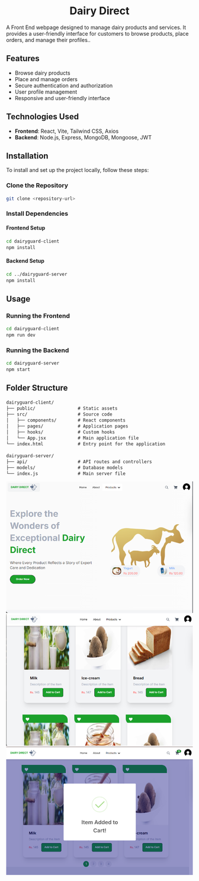 <h1 align="center">Dairy Direct</h1>
A Front End webpage designed to manage dairy products and services. It provides a user-friendly interface for customers to browse products, place orders, and manage their profiles..

## Features
- Browse dairy products
- Place and manage orders
- Secure authentication and authorization
- User profile management
- Responsive and user-friendly interface

## Technologies Used
- **Frontend**: React, Vite, Tailwind CSS, Axios
- **Backend**: Node.js, Express, MongoDB, Mongoose, JWT

## Installation
To install and set up the project locally, follow these steps:

### Clone the Repository
```bash
git clone <repository-url>
```

### Install Dependencies
#### Frontend Setup
```bash
cd dairyguard-client
npm install
```

#### Backend Setup
```bash
cd ../dairyguard-server
npm install
```

## Usage
### Running the Frontend
```bash
cd dairyguard-client
npm run dev
```

### Running the Backend
```bash
cd dairyguard-server
npm start
```

## Folder Structure
```
dairyguard-client/
├── public/                # Static assets
├── src/                   # Source code
│   ├── components/        # React components
│   ├── pages/             # Application pages
│   ├── hooks/             # Custom hooks
│   └── App.jsx            # Main application file
└── index.html             # Entry point for the application

dairyguard-server/
├── api/                   # API routes and controllers
├── models/                # Database models
└── index.js               # Main server file
```

![Dairy Direct](./preview1.png)
![Dairy Direct](./preview2.png)
![Dairy Direct](./preview3.png)


